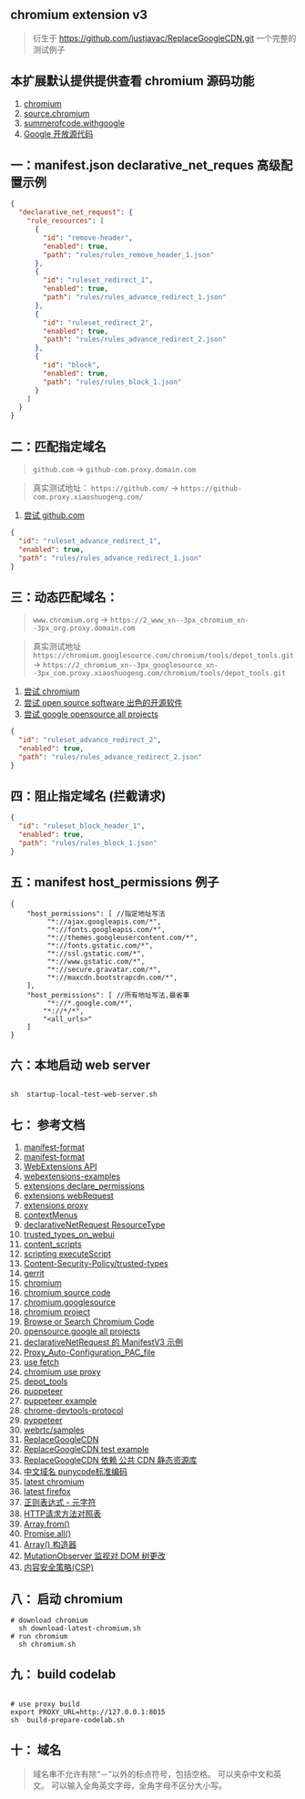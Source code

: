 ## chromium extension v3
> 衍生于 https://github.com/justjavac/ReplaceGoogleCDN.git 
> 一个完整的 测试例子

## 本扩展默认提供提供查看 chromium 源码功能

1. [chromium ](https://www.chromium.org/)
2. [source.chromium](https://source.chromium.org/)
2. [summerofcode.withgoogle](https://summerofcode.withgoogle.com/programs/2022/organizations)
2. [Google 开放源代码](https://cs.opensource.google/)


## 一：manifest.json declarative_net_reques 高级配置示例

```json
{
  "declarative_net_request": {
    "rule_resources": [
      {
        "id": "remove-header",
        "enabled": true,
        "path": "rules/rules_remove_header_1.json"
      },
      {
        "id": "ruleset_redirect_1",
        "enabled": true,
        "path": "rules/rules_advance_redirect_1.json"
      },
      {
        "id": "ruleset_redirect_2",
        "enabled": true,
        "path": "rules/rules_advance_redirect_2.json"
      },
      {
        "id": "block",
        "enabled": true,
        "path": "rules/rules_block_1.json"
      }
    ]
  }
}
```

## 二：匹配指定域名

> `github.com` -> `github-com.proxy.domain.com`

> 真实测试地址： `https://github.com/` -> `https://github-com.proxy.xiaoshuogeng.com/`

1. [尝试 github.com ](https://github.com/)

```json
{
  "id": "ruleset_advance_redirect_1",
  "enabled": true,
  "path": "rules/rules_advance_redirect_1.json"
}
```

## 三：动态匹配域名：

> `www.chromium.org` -> `https://2_www_xn--3px_chromium_xn--3px_org.proxy.domain.com`

> 真实测试地址 `https://chromium.googlesource.com/chromium/tools/depot_tools.git` -> `https://2_chromium_xn--3px_googlesource_xn--3px_com.proxy.xiaoshuogeng.com/chromium/tools/depot_tools.git`

1. [尝试 chromium ](https://chromium.googlesource.com/chromium/src/+/main/docs/linux/build_instructions.md)
2. [尝试 open source software 出色的开源软件 ](https://summerofcode.withgoogle.com/programs/2022/organizations)
3. [尝试 google opensource all projects ](https://cs.opensource.google/)

```json
{
  "id": "ruleset_advance_redirect_2",
  "enabled": true,
  "path": "rules/rules_advance_redirect_2.json"
}
```

## 四：阻止指定域名 (拦截请求)

```json
{
  "id": "ruleset_block_header_1",
  "enabled": true,
  "path": "rules/rules_block_1.json"
}
```

## 五：manifest host_permissions 例子

```
{
    "host_permissions": [ //指定地址写法
         "*://ajax.googleapis.com/*",
         "*://fonts.googleapis.com/*",
         "*://themes.googleusercontent.com/*",
         "*://fonts.gstatic.com/*",
         "*://ssl.gstatic.com/*",
         "*://www.gstatic.com/*",
         "*://secure.gravatar.com/*",
         "*://maxcdn.bootstrapcdn.com/*",
    ],
    "host_permissions": [ //所有地址写法,最省事
         "*://*.google.com/*",
        "*://*/*",
        "<all_urls>"
    ]
}
```

## 六：本地启动 web server

```shell

sh  startup-local-test-web-server.sh

```

## 七： 参考文档

1. [manifest-format](https://developer.chrome.com/docs/extensions/mv3/manifest/)
2. [manifest-format](https://docs.microsoft.com/en-us/microsoft-edge/extensions-chromium/getting-started/manifest-format)
3. [WebExtensions API](https://developer.mozilla.org/en-US/docs/Mozilla/Add-ons/WebExtensions)
4. [webextensions-examples](https://github.com/mdn/webextensions-examples.git)
5. [extensions declare_permissions ](https://developer.chrome.com/docs/extensions/mv3/declare_permissions/)
6. [extensions webRequest](https://developer.chrome.com/docs/extensions/reference/webRequest/#event-onHeadersReceived)
7. [extensions proxy](https://developer.chrome.com/docs/extensions/reference/proxy/)
8. [contextMenus](https://developer.chrome.com/docs/extensions/reference/contextMenus//docs/extensions/reference/contextMenus/)
9. [declarativeNetRequest ResourceType](https://developer.chrome.com/docs/extensions/reference/declarativeNetRequest/#type-ResourceType)
10. [trusted_types_on_webui](https://chromium.googlesource.com/chromium/src/+/refs/heads/main/docs/trusted_types_on_webui.md)
11. [content_scripts](https:////developer.chrome.com/docs/extensions/mv3/content_scripts/)
12. [scripting executeScript](https://developer.chrome.com/docs/extensions/reference/scripting/#handling-results)
13. [Content-Security-Policy/trusted-types](https://developer.mozilla.org/en-US/docs/Web/HTTP/Headers/Content-Security-Policy/trusted-types)
14. [gerrit](https://gerrit.googlesource.com/gerrit)
15. [chromium](https://www.chromium.org)
16. [chromium source code](https://chromium.googlesource.com/chromium/src/+/main/docs/get_the_code.md)
17. [chromium.googlesource](https://chromium.googlesource.com/chromium/src)
18. [chromium project](https://source.chromium.org/chromium)
19. [Browse or Search Chromium Code](https://source.chromium.org/chromium)
20. [opensource.google all projects ](https://cs.opensource.google/)
21. [declarativeNetRequest 的 ManifestV3 示例](https://52sbl.cn/discussion/1754.html)
22. [Proxy_Auto-Configuration_PAC_file](https://developer.mozilla.org/en-US/docs/Web/HTTP/Proxy_servers_and_tunneling/Proxy_Auto-Configuration_PAC_file)
23. [use fetch](https://developer.mozilla.org/zh-CN/docs/Web/API/Fetch_API/Using_Fetch)
24. [chromium use proxy](https://www.chromium.org/developers/design-documents/network-settings/)
25. [depot_tools](https://chromium.googlesource.com/chromium/tools/depot_tools.git)
26. [puppeteer](https://github.com/puppeteer/puppeteer.git)
27. [puppeteer example](https://github.com/puppeteer/puppeteer/tree/main/examples)
28. [chrome-devtools-protocol](https://github.com/ChromeDevTools/awesome-chrome-devtools#chrome-devtools-protocol)
29. [pyppeteer](https://github.com/pyppeteer/pyppeteer.git)
30. [webrtc/samples](https://github.com/webrtc/samples.git)
31. [ReplaceGoogleCDN](https://github.com/justjavac/ReplaceGoogleCDN.git)
32. [ReplaceGoogleCDN test example](https://github.com/justjavac/ReplaceGoogleCDN/tree/master/extension/test)
33. [ReplaceGoogleCDN 依赖 公共 CDN 静态资源库 ](https://github.com/justjavac/ReplaceGoogleCDN/tree/master/extension/rules)
34. [中文域名 punycode标准编码](https://en.wikipedia.org/wiki/Punycode)
35. [latest chromium ](https://download-chromium.appspot.com/)
36. [latest firefox](https://www.mozilla.org/en-US/firefox/all/#product-desktop-release)
37. [正则表达式 - 元字符](https://www.runoob.com/regexp/regexp-metachar.html)
38. [HTTP请求方法对照表](http://www.yunjson.com/httprequest/)
39. [Array.from()](https://developer.mozilla.org/zh-CN/docs/Web/JavaScript/Reference/Global_Objects/Array/from)
40. [Promise.all()](https://developer.mozilla.org/zh-CN/docs/Web/JavaScript/Reference/Global_Objects/Promise/all)
41. [Array() 构造器](https://developer.mozilla.org/zh-CN/docs/Web/JavaScript/Reference/Global_Objects/Array/Array)
42. [ MutationObserver 监视对 DOM 树更改](https://developer.mozilla.org/zh-CN/docs/Web/API/MutationObserver)
43. [内容安全策略(CSP) ](https://content-security-policy.com/)



## 八： 启动 chromium

```shell
# download chromium
  sh download-latest-chromium.sh
# run chromium
  sh chromium.sh

```

## 九： build codelab

```shell

# use proxy build
export PROXY_URL=http://127.0.0.1:8015
sh  build-prepare-codelab.sh

```

## 十： 域名
> 域名串不允许有除“－”以外的标点符号，包括空格。 可以夹杂中文和英文。 可以输入全角英文字母，全角字母不区分大小写。